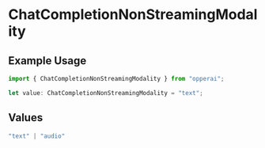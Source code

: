 # ChatCompletionNonStreamingModality

## Example Usage

```typescript
import { ChatCompletionNonStreamingModality } from "opperai";

let value: ChatCompletionNonStreamingModality = "text";
```

## Values

```typescript
"text" | "audio"
```
